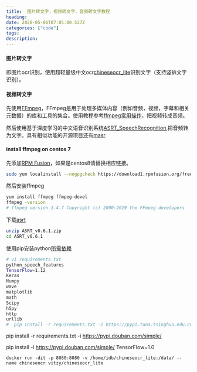 ```yaml
---
title:  图片转文字，视频转文字，音频转文字教程
heading: 
date: 2020-05-06T07:05:00.537Z
categories: ["code"]
tags: 
description: 
---
```



#### 图片转文字

即图片ocr识别，使用超轻量级中文ocr[chineseocr_lite](https://github.com/ouyanghuiyu/chineseocr_lite)识别文字（支持竖排文字识别）。


#### 视频转文字

先使用[FFmpeg](https://github.com/FFmpeg/FFmpeg)，FFmpeg是用于处理多媒体内容（例如音频，视频，字幕和相关元数据）的库和工具的集合。使用教程参考[ffmpeg常用操作](https://gist.github.com/biezhi/6115ca2dac43b52fb0a349158d8f5086)，把视频转成音频。

然后使用基于深度学习的中文语音识别系统[ASRT_SpeechRecognition](https://github.com/nl8590687/ASRT_SpeechRecognition),把音频转为文字。具有相似功能的开源项目还有[masr](https://github.com/libai3/masr)



#### install ffmpeg on centos 7

先添加[RPM Fusion](https://rpmfusion.org/)，如果是centos8请替换相应链接。  

```bash
sudo yum localinstall --nogpgcheck https://download1.rpmfusion.org/free/el/rpmfusion-free-release-7.noarch.rpm sudo yum localinstall --nogpgcheck https://download1.rpmfusion.org/nonfree/el/rpmfusion-nonfree-release-7.noarch.rpm
```

然后安装ffmpeg  
```bash
yum install ffmpeg ffmpeg-devel
ffmpeg -version
# ffmpeg version 3.4.7 Copyright (c) 2000-2019 the FFmpeg developers
```

下载[asrt](https://asrt.ailemon.me/download.html)  

```bash 
unzip ASRT_v0.6.1.zip
cd ASRT_v0.6.1
```

使用pip安装python[所需依赖](https://github.com/nl8590687/ASRT_SpeechRecognition#python-import)

```bash
# vi requirements.txt
python_speech_features
TensorFlow=1.12
Keras
Numpy
wave
matplotlib
math
Scipy
h5py
http
urllib
#  pip install -r requirements.txt -i https://pypi.tuna.tsinghua.edu.cn/simple
```

pip install -r requirements.txt -i https://pypi.douban.com/simple/

pip install -i https://pypi.douban.com/simple/ TensorFlow=1.0


```
docker run -dit -p 8080:8080 -v /home/idb/chineseocr_lite:/data/ --name chineseocr vitzy/chineseocr_lite
```